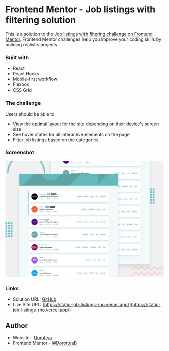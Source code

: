 # Frontend Mentor - Job listings with filtering solution

This is a solution to the [Job listings with filtering challenge on Frontend Mentor](https://www.frontendmentor.io/challenges/job-listings-with-filtering-ivstIPCt). Frontend Mentor challenges help you improve your coding skills by building realistic projects.

### Built with

- React
- React Hooks
- Mobile-first workflow
- Flexbox
- CSS Grid

### The challenge

Users should be able to:

- View the optimal layout for the site depending on their device's screen size
- See hover states for all interactive elements on the page
- Filter job listings based on the categories

### Screenshot

![](./desktop-preview.jpg)

### Links

- Solution URL: [GitHub](https://github.com/DorottyaB/static-job-listings.git)
- Live Site URL: [https://static-job-listings-rho.vercel.app/](https://static-job-listings-rho.vercel.app/)

## Author

- Website - [Dorottya](https://github.com/DorottyaB)
- Frontend Mentor - [@DorottyaB](https://www.frontendmentor.io/profile/DorottyaB)
